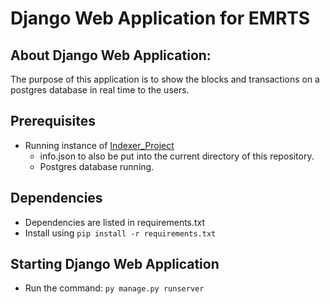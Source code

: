 # Django Web Application for EMRTS

## About Django Web Application:

The purpose of this application is to show the blocks and transactions on a postgres database in real time to the users.

## Prerequisites

* Running instance of [Indexer_Project](https://github.com/RandyBrown12/Indexer_Project)
  * info.json to also be put into the current directory of this repository.
  * Postgres database running.

## Dependencies
* Dependencies are listed in requirements.txt
* Install using ``pip install -r requirements.txt``

## Starting Django Web Application

* Run the command: ``py manage.py runserver``
